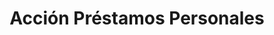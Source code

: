 ---
title: "Acción Préstamos Personales"
url: /posadas/accion-prestamos-personales/
shop: Leiher
---